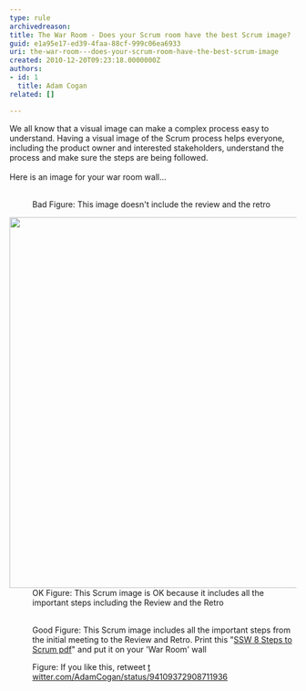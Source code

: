 ```yaml
---
type: rule
archivedreason: 
title: The War Room - Does your Scrum room have the best Scrum image?
guid: e1a95e17-ed39-4faa-88cf-999c06ea6933
uri: the-war-room---does-your-scrum-room-have-the-best-scrum-image
created: 2010-12-20T09:23:18.0000000Z
authors:
- id: 1
  title: Adam Cogan
related: []

---
```



We all know that a visual image can make a complex process easy to understand. Having a visual image of the Scrum process helps everyone, including the product owner and interested stakeholders, understand the process and make sure the steps are being followed. <br><br>Here is an image for your war room wall... 
<br><excerpt class='endintro'></excerpt><br>
<dl class="badImage"><dt>
      <img src="/Management/RulesToBetterScrumUsingTFS/PublishingImages/SCRUMImage-bad02.jpg" alt="" /> 
   </dt><dd>Bad Figure&#58; This image doesn't include the review and the retro</dd></dl><dl class="badImage"><dt>
      <img width="650" src="/Management/RulesToBetterScrumUsingTFS/PublishingImages/SCRUMImage-good.jpg" alt="" /> 
   </dt><dd>OK Figure&#58; This Scrum image is OK because it includes all the important steps including the Review and the Retro</dd></dl><dl class="goodImage"><dt>
      <img src="/Management/RulesToBetterScrumUsingTFS/PublishingImages/8Steps_preview.jpg" alt="" />​</dt><dd>Good Figure&#58; This Scrum image includes all the important steps from the initial meeting to the Review and Retro. Print this &quot;<a href="/Management/RulesToBetterScrumUsingTFS/Documents/8StepstoScrum.pdf">SSW 8 Steps to Scrum pdf</a>&quot; and put it on your 'War Room' wall</dd></dl><dl class="image"><dt>
      <img src="/Management/RulesToBetterScrumUsingTFS/PublishingImages/scrum-twitter.jpg" alt="" />
   </dt><dd>Figure&#58; If you like this, retweet 
      <a href="https&#58;//twitter.com/AdamCogan/status/94109372908711936">t​witter.com/AdamCogan/status/94109372908711936</a></dd></dl>



